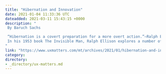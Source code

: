 ```yaml
---
title: "Hibernation and Innovation"
date: 2021-01-04 11:33:36 UTC
dateadded: 2021-03-11 15:43:15 +0000
description: "
 By Baruch Sachs 

 “Hibernation is a covert preparation for a more overt action.”—Ralph Ellison. 
 In his 1953 book The Invisible Man, Ralph Ellison explores a number of social and intellectual issues of the African-American community of that time period. The book is as relevant today as it was in 1953. The quotation at the beginning of this column has transfixed me for a long time now—especially given that we are coming up on almost a year of relative hibernation because of the global pandemic. How can you write something that is interesting and compelling in a time when people just want to hibernate until it is all over? Read More 
"
link: "https://www.uxmatters.com/mt/archives/2021/01/hibernation-and-innovation.php"
category:
directory:
- _directory/ux-matters.md
---
```


